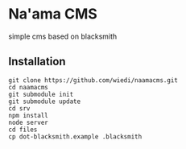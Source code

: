 # Na'ama CMS

simple cms based on blacksmith


## Installation

	git clone https://github.com/wiedi/naamacms.git
	cd naamacms
	git submodule init
	git submodule update
	cd srv
	npm install
	node server
	cd files
	cp dot-blacksmith.example .blacksmith